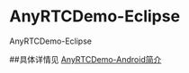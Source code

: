 # AnyRTCDemo-Eclipse
AnyRTCDemo-Eclipse

##具体详情见
[AnyRTCDemo-Android简介](https://github.com/AnyRTC/AnyRTCDemo-Android/blob/master/README.md)

